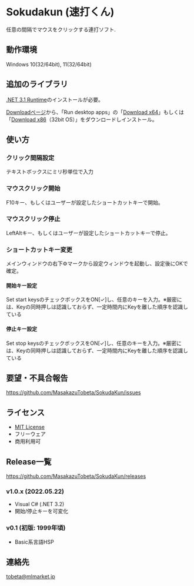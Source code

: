 
# Sokudakun (速打くん)
任意の間隔でマウスをクリックする連打ソフト.

## 動作環境
Windows 10(32/64bit), 11(32/64bit)

## 追加のライブラリ
[.NET 3.1 Runtime](https://dotnet.microsoft.com/en-us/download/dotnet/3.1/runtime?cid=getdotnetcore)のインストールが必要。

[Downloadページ](https://dotnet.microsoft.com/en-us/download/dotnet/3.1/runtime?cid=getdotnetcore)から、「Run desktop apps」の「[Download x64](https://dotnet.microsoft.com/en-us/download/dotnet/thank-you/runtime-desktop-3.1.25-windows-x86-installer)」もしくは「[Download x86](https://dotnet.microsoft.com/en-us/download/dotnet/thank-you/runtime-desktop-3.1.25-windows-x64-installer)（32bit OS）」をダウンロードしインストール。

## 使い方
### クリック間隔設定
テキストボックスにミリ秒単位で入力
### マウスクリック開始
F10キー、もしくはユーザーが設定したショートカットキーで開始。
### マウスクリック停止
LeftAltキー、もしくはユーザーが設定したショートカットキーで停止。
### ショートカットキー変更
メインウィンドウの右下⚙マークから設定ウィンドウを起動し、設定後にOKで確定。
#### 開始キー設定
Set start keysのチェックボックスをON[✓]し、任意のキーを入力。※厳密には、Keyの同時押しは認識しておらず、一定時間内にKeyを離した順序を認識している
#### 停止キー設定
Set stop keysのチェックボックスをON[✓]し、任意のキーを入力。※厳密には、Keyの同時押しは認識しておらず、一定時間内にKeyを離した順序を認識している

## 要望・不具合報告
https://github.com/MasakazuTobeta/SokudaKun/issues

## ライセンス
- [MIT License](https://github.com/MasakazuTobeta/SokudaKun/blob/master/LICENSE.md)
- フリーウェア
- 商用利用可

## Release一覧
https://github.com/MasakazuTobeta/SokudaKun/releases

### v1.0.x (2022.05.22)
* Visual C# (.NET 3.2)
* 開始/停止キーを可変化

### v0.1 (初版: 1999年頃)
* Basic系言語HSP

## 連絡先
tobeta@mlmarket.jp
